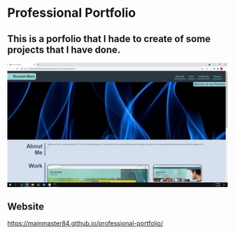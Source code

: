 # Professional Portfolio

## This is a porfolio that I hade to create of some projects that I have done.

![](assets/images/portfolio.png)

## Website
https://mainmaster84.github.io/professional-portfolio/